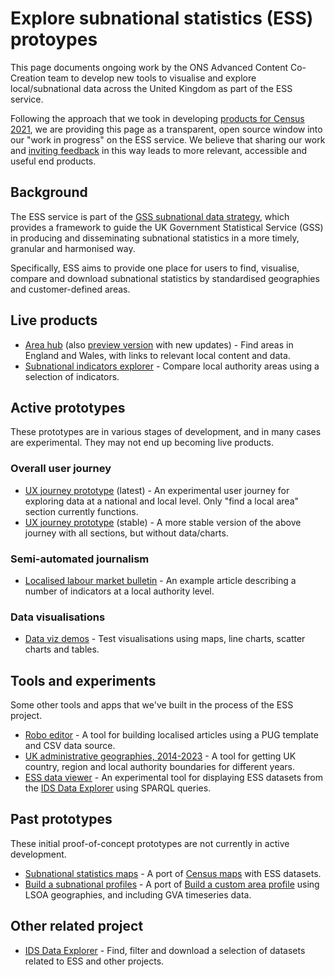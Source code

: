 # Explore subnational statistics (ESS) protoypes

This page documents ongoing work by the ONS Advanced Content Co-Creation team to develop new tools to visualise and explore local/subnational data across the United Kingdom as part of the ESS service.

Following the approach that we took in developing [products for Census 2021](https://github.com/ONSvisual/census-prototypes), we are providing this page as a transparent, open source window into our "work in progress" on the ESS service. We believe that sharing our work and [inviting feedback](https://github.com/ONSvisual/ess-prototypes/issues) in this way leads to more relevant, accessible and useful end products.

## Background

The ESS service is part of the [GSS subnational data strategy](https://analysisfunction.civilservice.gov.uk/policy-store/gss-subnational-data-strategy/), which provides a framework to guide the UK Government Statistical Service (GSS) in producing and disseminating subnational statistics in a more timely, granular and harmonised way.

Specifically, ESS aims to provide one place for users to find, visualise, compare and download subnational statistics by standardised geographies and customer-defined areas.

## Live products

- [Area hub](https://www.ons.gov.uk/visualisations/areas/) (also [preview version](https://onsvisual.github.io/geo-hub/) with new updates) - Find areas in England and Wales, with links to relevant local content and data.
- [Subnational indicators explorer](https://www.ons.gov.uk/peoplepopulationandcommunity/wellbeing/articles/subnationalindicatorsexplorer/2022-01-06) - Compare local authority areas using a selection of indicators.

## Active prototypes

These prototypes are in various stages of development, and in many cases are experimental. They may not end up becoming live products.

### Overall user journey

- [UX journey prototype](https://onsvisual.github.io/ess-template/) (latest) - An experimental user journey for exploring data at a national and local level. Only "find a local area" section currently functions.
- [UX journey prototype](https://ess-prototypes-temp.netlify.app/Ahmad/ess-template/) (stable) - A more stable version of the above journey with all sections, but without data/charts.

### Semi-automated journalism

- [Localised labour market bulletin](https://ess-prototypes-temp.netlify.app/Dan_Wainwright/ESS/employment_local_bulletin/) - An example article describing a number of indicators at a local authority level.

### Data visualisations

- [Data viz demos](https://ess-prototypes-temp.netlify.app/Ahmad/ess-demo/) - Test visualisations using maps, line charts, scatter charts and tables.

## Tools and experiments

Some other tools and apps that we've built in the process of the ESS project.

- [Robo editor](https://onsvisual.github.io/robo-editor/) - A tool for building localised articles using a PUG template and CSV data source.
- [UK administrative geographies, 2014-2023](https://onsvisual.github.io/uk-topojson/) - A tool for getting UK country, region and local authority boundaries for different years.
- [ESS data viewer](https://svelte.dev/repl/b1486e5239df41f78220f749120bfbb6?version=3.59.1) - An experimental tool for displaying ESS datasets from the [IDS Data Explorer](https://beta.gss-data.org.uk/) using SPARQL queries.

## Past prototypes

These initial proof-of-concept prototypes are not currently in active development.

- [Subnational statistics maps](https://deploy-preview-491--dp-census-atlas.netlify.app/) - A port of [Census maps](https://www.ons.gov.uk/census/maps) with ESS datasets.
- [Build a subnational profiles](https://deploy-preview-8--stately-salamander-b9768e.netlify.app/) - A port of [Build a custom area profile](https://www.ons.gov.uk/visualisations/customprofiles/) using LSOA geographies, and including GVA timeseries data.

## Other related project

- [IDS Data Explorer](https://beta.gss-data.org.uk/) - Find, filter and download a selection of datasets related to ESS and other projects.
